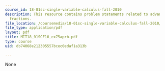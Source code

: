 ```yaml
---
course_id: 18-01sc-single-variable-calculus-fall-2010
description: This resource contains problem statements related to advanced partial
  fractions.
file_location: /coursemedia/18-01sc-single-variable-calculus-fall-2010/db74068e212305557bcec0edaf1a313b_MIT18_01SCF10_ex75aprb.pdf
file_type: application/pdf
layout: pdf
title: MIT18_01SCF10_ex75aprb.pdf
type: course
uid: db74068e212305557bcec0edaf1a313b

---
```

None